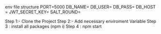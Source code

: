 env file structure
PORT=5000
DB_NAME=
DB_USER=
DB_PASS=
DB_HOST =
JWT_SECRET_KEY=
SALT_ROUND=

Step 1:- Clone the Project 
Step 2:- Add necessary enviroment Variable
Step 3 : install all packages (npm i)
Step 4 : npm start


